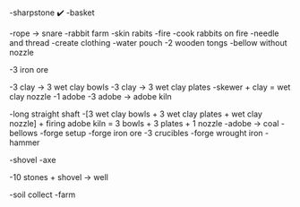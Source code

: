 -sharpstone ✔️
-basket

-rope -> snare
-rabbit farm
-skin rabits
-fire
-cook rabbits on fire
-needle and thread
-create clothing
-water pouch
-2 wooden tongs
-bellow without nozzle

-3 iron ore

-3 clay -> 3 wet clay bowls
-3 clay -> 3 wet clay plates
-skewer + clay = wet clay nozzle
-1 adobe
-3 adobe -> adobe kiln

-long straight shaft
-[3 wet clay bowls + 3 wet clay plates + wet clay nozzle] + firing adobe kiln = 3 bowls + 3 plates + 1 nozzle
-adobe -> coal
-bellows
-forge setup
-forge iron ore
-3 crucibles
-forge wrought iron
-hammer

-shovel
-axe

-10 stones + shovel -> well

-soil collect
-farm


